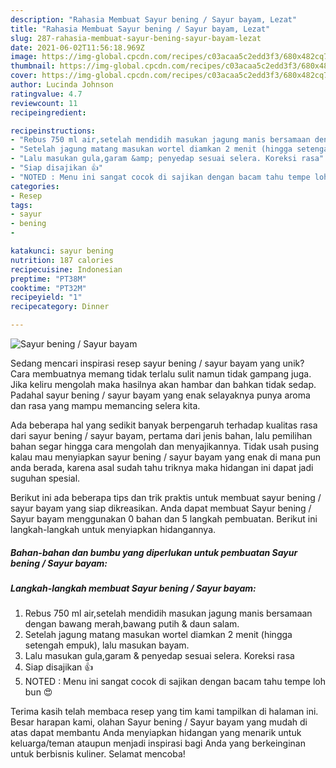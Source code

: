 ```yaml
---
description: "Rahasia Membuat Sayur bening / Sayur bayam, Lezat"
title: "Rahasia Membuat Sayur bening / Sayur bayam, Lezat"
slug: 287-rahasia-membuat-sayur-bening-sayur-bayam-lezat
date: 2021-06-02T11:56:18.969Z
image: https://img-global.cpcdn.com/recipes/c03acaa5c2edd3f3/680x482cq70/sayur-bening-sayur-bayam-foto-resep-utama.jpg
thumbnail: https://img-global.cpcdn.com/recipes/c03acaa5c2edd3f3/680x482cq70/sayur-bening-sayur-bayam-foto-resep-utama.jpg
cover: https://img-global.cpcdn.com/recipes/c03acaa5c2edd3f3/680x482cq70/sayur-bening-sayur-bayam-foto-resep-utama.jpg
author: Lucinda Johnson
ratingvalue: 4.7
reviewcount: 11
recipeingredient:

recipeinstructions:
- "Rebus 750 ml air,setelah mendidih masukan jagung manis bersamaan dengan bawang merah,bawang putih &amp; daun salam."
- "Setelah jagung matang masukan wortel diamkan 2 menit (hingga setengah empuk), lalu masukan bayam."
- "Lalu masukan gula,garam &amp; penyedap sesuai selera. Koreksi rasa"
- "Siap disajikan 👍"
- "NOTED : Menu ini sangat cocok di sajikan dengan bacam tahu tempe loh bun 😍"
categories:
- Resep
tags:
- sayur
- bening
- 

katakunci: sayur bening  
nutrition: 187 calories
recipecuisine: Indonesian
preptime: "PT38M"
cooktime: "PT32M"
recipeyield: "1"
recipecategory: Dinner

---
```



![Sayur bening / Sayur bayam](https://img-global.cpcdn.com/recipes/c03acaa5c2edd3f3/680x482cq70/sayur-bening-sayur-bayam-foto-resep-utama.jpg)

Sedang mencari inspirasi resep sayur bening / sayur bayam yang unik? Cara membuatnya memang tidak terlalu sulit namun tidak gampang juga. Jika keliru mengolah maka hasilnya akan hambar dan bahkan tidak sedap. Padahal sayur bening / sayur bayam yang enak selayaknya punya aroma dan rasa yang mampu memancing selera kita.



Ada beberapa hal yang sedikit banyak berpengaruh terhadap kualitas rasa dari sayur bening / sayur bayam, pertama dari jenis bahan, lalu pemilihan bahan segar hingga cara mengolah dan menyajikannya. Tidak usah pusing kalau mau menyiapkan sayur bening / sayur bayam yang enak di mana pun anda berada, karena asal sudah tahu triknya maka hidangan ini dapat jadi suguhan spesial.


Berikut ini ada beberapa tips dan trik praktis untuk membuat sayur bening / sayur bayam yang siap dikreasikan. Anda dapat membuat Sayur bening / Sayur bayam menggunakan 0 bahan dan 5 langkah pembuatan. Berikut ini langkah-langkah untuk menyiapkan hidangannya.

<!--inarticleads1-->

##### Bahan-bahan dan bumbu yang diperlukan untuk pembuatan Sayur bening / Sayur bayam:





<!--inarticleads2-->

##### Langkah-langkah membuat Sayur bening / Sayur bayam:

1. Rebus 750 ml air,setelah mendidih masukan jagung manis bersamaan dengan bawang merah,bawang putih &amp; daun salam.
1. Setelah jagung matang masukan wortel diamkan 2 menit (hingga setengah empuk), lalu masukan bayam.
1. Lalu masukan gula,garam &amp; penyedap sesuai selera. Koreksi rasa
1. Siap disajikan 👍
1. NOTED : Menu ini sangat cocok di sajikan dengan bacam tahu tempe loh bun 😍




Terima kasih telah membaca resep yang tim kami tampilkan di halaman ini. Besar harapan kami, olahan Sayur bening / Sayur bayam yang mudah di atas dapat membantu Anda menyiapkan hidangan yang menarik untuk keluarga/teman ataupun menjadi inspirasi bagi Anda yang berkeinginan untuk berbisnis kuliner. Selamat mencoba!
